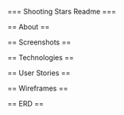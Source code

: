 === Shooting Stars Readme ===

== About ==

== Screenshots ==

== Technologies ==

== User Stories ==

== Wireframes ==

== ERD ==
